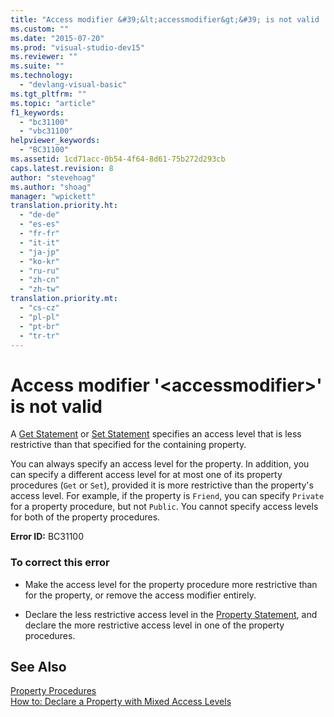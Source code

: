 ```yaml
---
title: "Access modifier &#39;&lt;accessmodifier&gt;&#39; is not valid | Microsoft Docs"
ms.custom: ""
ms.date: "2015-07-20"
ms.prod: "visual-studio-dev15"
ms.reviewer: ""
ms.suite: ""
ms.technology: 
  - "devlang-visual-basic"
ms.tgt_pltfrm: ""
ms.topic: "article"
f1_keywords: 
  - "bc31100"
  - "vbc31100"
helpviewer_keywords: 
  - "BC31100"
ms.assetid: 1cd71acc-0b54-4f64-8d61-75b272d293cb
caps.latest.revision: 8
author: "stevehoag"
ms.author: "shoag"
manager: "wpickett"
translation.priority.ht: 
  - "de-de"
  - "es-es"
  - "fr-fr"
  - "it-it"
  - "ja-jp"
  - "ko-kr"
  - "ru-ru"
  - "zh-cn"
  - "zh-tw"
translation.priority.mt: 
  - "cs-cz"
  - "pl-pl"
  - "pt-br"
  - "tr-tr"
---
```

# Access modifier &#39;&lt;accessmodifier&gt;&#39; is not valid
A [Get Statement](/dotnet/visual-basic/language-reference/statements/get-statement) or [Set Statement](/dotnet/visual-basic/language-reference/statements/set-statement) specifies an access level that is less restrictive than that specified for the containing property.  
  
 You can always specify an access level for the property. In addition, you can specify a different access level for at most one of its property procedures (`Get` or `Set`), provided it is more restrictive than the property's access level. For example, if the property is `Friend`, you can specify `Private` for a property procedure, but not `Public`. You cannot specify access levels for both of the property procedures.  
  
 **Error ID:** BC31100  
  
### To correct this error  
  
-   Make the access level for the property procedure more restrictive than for the property, or remove the access modifier entirely.  
  
-   Declare the less restrictive access level in the [Property Statement](/dotnet/visual-basic/language-reference/statements/property-statement), and declare the more restrictive access level in one of the property procedures.  
  
## See Also  
 [Property Procedures](/dotnet/visual-basic/language-reference/procedures/property-procedures)   
 [How to: Declare a Property with Mixed Access Levels](../Topic/How%20to:%20Declare%20a%20Property%20with%20Mixed%20Access%20Levels%20\(Visual%20Basic\).md)